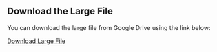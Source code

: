 ## Download the Large File

You can download the large file from Google Drive using the link below:

[Download Large File](https://drive.google.com/file/d/1jRDXWhD69PrO6Pm1aksX3HSiE8wxDSPZ/view?usp=sharing)

